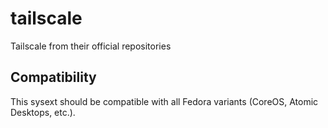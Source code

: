 # tailscale

Tailscale from their official repositories

## Compatibility

This sysext should be compatible with all Fedora variants (CoreOS, Atomic
Desktops, etc.).
